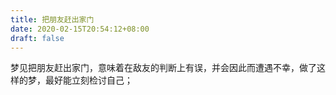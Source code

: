 ```yaml
---
title: 把朋友赶出家门
date: 2020-02-15T20:54:12+08:00
draft: false
---
```


梦见把朋友赶出家门，意味着在敌友的判断上有误，并会因此而遭遇不幸，做了这样的梦，最好能立刻检讨自己；